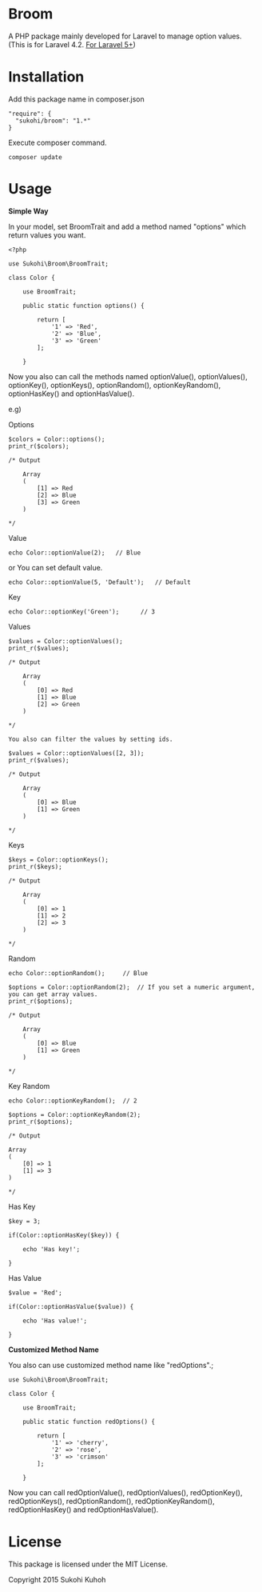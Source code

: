 Broom
====

A PHP package mainly developed for Laravel to manage option values.  
(This is for Laravel 4.2. [For Laravel 5+](https://github.com/SUKOHI/Broom))

Installation
====

Add this package name in composer.json

    "require": {
      "sukohi/broom": "1.*"
    }

Execute composer command.

    composer update
    
Usage
====

**Simple Way**  

In your model, set BroomTrait and add a method named "options" which return values you want.

    <?php 
    
    use Sukohi\Broom\BroomTrait;
    
    class Color {
    
        use BroomTrait;

        public static function options() {
    
            return [
                '1' => 'Red',
                '2' => 'Blue',
                '3' => 'Green'
            ];
    
        }

Now you also can call the methods named optionValue(), optionValues(), optionKey(), optionKeys(), optionRandom(), optionKeyRandom(), optionHasKey() and optionHasValue().

e.g)

Options

    $colors = Color::options();
    print_r($colors);

    /* Output
    
        Array
        (
            [1] => Red
            [2] => Blue
            [3] => Green
        )
    
    */

Value

    echo Color::optionValue(2);   // Blue

or You can set default value.

    echo Color::optionValue(5, 'Default');   // Default

Key

    echo Color::optionKey('Green');      // 3
    

Values
    
    $values = Color::optionValues();
    print_r($values);
    
    /* Output
    
        Array
        (
            [0] => Red
            [1] => Blue
            [2] => Green
        )
    
    */
    
    You also can filter the values by setting ids.
    
    $values = Color::optionValues([2, 3]);
    print_r($values);

    /* Output
    
        Array
        (
            [0] => Blue
            [1] => Green
        )
    
    */

Keys

    $keys = Color::optionKeys();
    print_r($keys);
    
    /* Output
    
        Array
        (
            [0] => 1
            [1] => 2
            [2] => 3
        )
    
    */

Random

    echo Color::optionRandom();     // Blue
    
    $options = Color::optionRandom(2);  // If you set a numeric argument, you can get array values.
    print_r($options);
    
    /* Output
    
        Array
        (
            [0] => Blue
            [1] => Green
        )
    
    */

Key Random

    echo Color::optionKeyRandom();  // 2
    
    $options = Color::optionKeyRandom(2);
    print_r($options);
    
    /* Output
    
    Array
    (
        [0] => 1
        [1] => 3
    )
    
    */

Has Key  

    $key = 3;

    if(Color::optionHasKey($key)) {

        echo 'Has key!';

    }
    
Has Value  
    
    $value = 'Red';

    if(Color::optionHasValue($value)) {

        echo 'Has value!';

    }

**Customized Method Name**  

You also can use customized method name like "redOptions".;

    use Sukohi\Broom\BroomTrait;
    
    class Color {
    
        use BroomTrait;

        public static function redOptions() {
    
            return [
                '1' => 'cherry',
                '2' => 'rose',
                '3' => 'crimson'
            ];
    
        }

Now you can call redOptionValue(), redOptionValues(), redOptionKey(), redOptionKeys(), redOptionRandom(), redOptionKeyRandom(), redOptionHasKey() and redOptionHasValue().

License
====
This package is licensed under the MIT License.

Copyright 2015 Sukohi Kuhoh